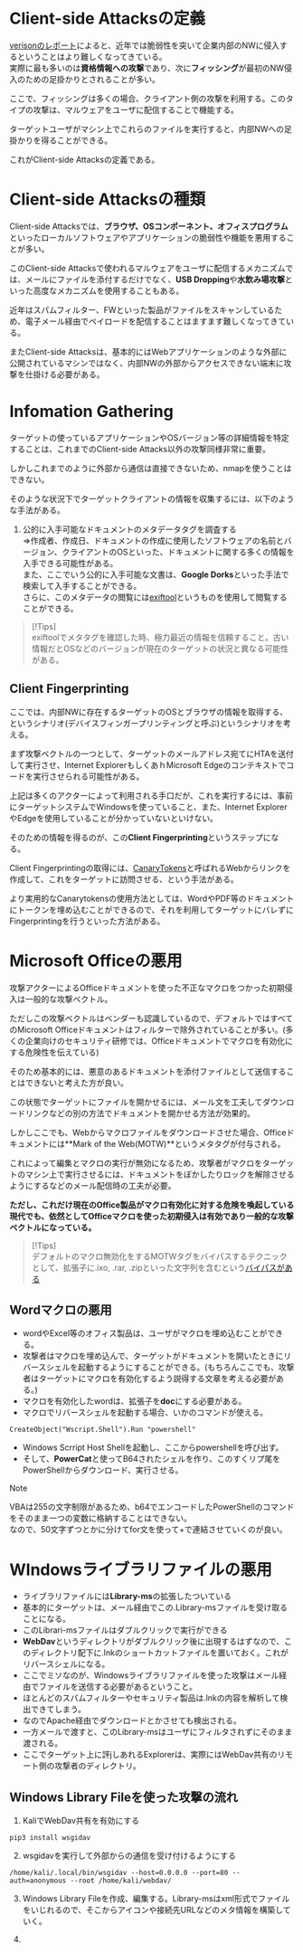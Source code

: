 # Client-side Attacksの定義
[verisonのレポート](https://www.verizon.com/business/resources/reports/2022/dbir/2022-data-breach-investigations-report-dbir.pdf)によると、近年では脆弱性を突いて企業内部のNWに侵入するということはより難しくなってきている。  
実際に最も多いのは**資格情報への攻撃**であり、次に**フィッシング**が最初のNW侵入のための足掛かりとされることが多い。  
  
ここで、フィッシングは多くの場合、クライアント側の攻撃を利用する。このタイプの攻撃は、マルウェアをユーザに配信することで機能する。  
  
ターゲットユーザがマシン上でこれらのファイルを実行すると、内部NWへの足掛かりを得ることができる。  
  
これがClient-side Attacksの定義である。  
  
# Client-side Attacksの種類

Client-side Attacksでは、**ブラウザ、OSコンポーネント、オフィスプログラム**といったローカルソフトウェアやアプリケーションの脆弱性や機能を悪用することが多い。  
  
このClient-side Attacksで使われるマルウェアをユーザに配信するメカニズムでは、メールにファイルを添付するだけでなく、**USB Dropping**や**水飲み場攻撃**といった高度なメカニズムを使用することもある。  
  
近年はスパムフィルター、FWといった製品がファイルをスキャンしているため、電子メール経由でペイロードを配信することはますます難しくなってきている。
  
またClient-side Attacksは、基本的にはWebアプリケーションのような外部に公開されているマシンではなく、内部NWの外部からアクセスできない端末に攻撃を仕掛ける必要がある。

# Infomation Gathering
ターゲットの使っているアプリケーションやOSバージョン等の詳細情報を特定することは、これまでのClient-side Attacks以外の攻撃同様非常に重要。  
  
しかしこれまでのように外部から通信は直接できないため、nmapを使うことはできない。  
 
そのような状況下でターゲットクライアントの情報を収集するには、以下のような手法がある。  
1. 公的に入手可能なドキュメントのメタデータタグを調査する  
=>作成者、作成日、ドキュメントの作成に使用したソフトウェアの名前とバージョン、クライアントのOSといった、ドキュメントに関する多くの情報を入手できる可能性がある。  
また、ここでいう公的に入手可能な文書は、**Google Dorks**といった手法で検索して入手することができる。  
さらに、このメタデータの閲覧には[exiftool](OSCP-Cheat-Sheet\Tools\exiftool.md)というものを使用して閲覧することができる。  

> [!Tips]  
> exiftoolでメタタグを確認した時、極力最近の情報を信頼すること。古い情報だとOSなどのバージョンが現在のターゲットの状況と異なる可能性がある。  

## Client Fingerprinting
ここでは、内部NWに存在するターゲットのOSとブラウザの情報を取得する、というシナリオ(デバイスフィンガープリンティングと呼ぶ)というシナリオを考える。  
  
まず攻撃ベクトルの一つとして、ターゲットのメールアドレス宛てにHTAを送付して実行させ、Internet ExplorerもしくあｈMicrosoft Edgeのコンテキストでコードを実行させられる可能性がある。  
  
上記は多くのアクターによって利用される手口だが、これを実行するには、事前にターゲットシステムでWindowsを使っていること、また、Internet ExplorerやEdgeを使用していることが分かっていないといけない。  
  
そのための情報を得るのが、この**Client Fingerprinting**というステップになる。  
  
Client Fingerprintingの取得には、[CanaryTokens](https://canarytokens.org/generate)と呼ばれるWebからリンクを作成して、これをターゲットに訪問させる、という手法がある。  
  
より実用的なCanarytokensの使用方法としては、WordやPDF等のドキュメントにトークンを埋め込むことができるので、それを利用してターゲットにバレずにFingerprintingを行うといった方法がある。


# Microsoft Officeの悪用
攻撃アクターによるOfficeドキュメントを使った不正なマクロをつかった初期侵入は一般的な攻撃ベクトル。  
  
ただしこの攻撃ベクトルはベンダーも認識しているので、デフォルトではすべてのMicrosoft Officeドキュメントはフィルターで除外されていることが多い。(多くの企業向けのセキュリティ研修では、Officeドキュメントでマクロを有効化にする危険性を伝えている)  
  
そのため基本的には、悪意のあるドキュメントを添付ファイルとして送信することはできないと考えた方が良い。  
  
この状態でターゲットにファイルを開かせるには、メール文を工夫してダウンロードリンクなどの別の方法でドキュメントを開かせる方法が効果的。  
  
しかしここでも、Webからマクロファイルをダウンロードさせた場合、Officeドキュメントには**Mark of the Web(MOTW)**というメタタグが付与される。  
  
これによって編集とマクロの実行が無効になるため、攻撃者がマクロをターゲットのマシン上で実行させるには、ドキュメントをぼかしたりロックを解除させるようにするなどのメール配信時の工夫が必要。  
  
**ただし、これだけ現在のOffice製品がマクロ有効化に対する危険を喚起している現代でも、依然としてOfficeマクロを使った初期侵入は有効であり一般的な攻撃ベクトルになっている。**  
  
> [!Tips]  
> デフォルトのマクロ無効化をするMOTWタグをバイパスするテクニックとして、拡張子に.ixo, .rar, .zipといった文字列を含むという[バイパスがある](https://www.itworldcanada.com/post/attackers-try-to-bypass-microsofts-default-blocking-of-macros-in-office-suite)

## Wordマクロの悪用
- wordやExcel等のオフィス製品は、ユーザがマクロを埋め込むことができる。
- 攻撃者はマクロを埋め込んで、ターゲットがドキュメントを開いたときにリバースシェルを起動するようにすることができる。(もちろんここでも、攻撃者はターゲットにマクロを有効化するよう説得する文章を考える必要がある。)
- マクロを有効化したwordは、拡張子を**doc**にする必要がある。
- マクロでリバースシェルを起動する場合、いかのコマンドが使える。
```
CreateObject("Wscript.Shell").Run "powershell"
```
- Windows Scrript Host Shellを起動し、ここからpowershellを呼び出す。
- そして、**PowerCat**と使ってB64されたシェルを作り、このすくリプ尾をPowerShellからダウンロード、実行させる。
  
> [!Note]  
> VBAは255の文字制限があるため、b64でエンコードしたPowerShellのコマンドをそのまま一つの変数に格納することはできない。  
> なので、50文字ずつとかに分けてfor文を使って+で連結させていくのが良い。


# WIndowsライブラリファイルの悪用
- ライブラリファイルには**Library-ms**の拡張したついている
- 基本的にターゲットは、メール経由でこの.Library-msファイルを受け取ることになる。
- このLibrari-msファイルはダブルクリックで実行ができる
- **WebDav**というディレクトリがダブルクリック後に出現するはずなので、このディレクトリ配下に.lnkのショートカットファイルを置いておく。これがリバースシェルになる。
- ここでミソなのが、Windowsライブラリファイルを使った攻撃はメール経由でファイルを送信する必要があるということ。
- ほとんどのスパムフィルターやセキュリティ製品は.lnkの内容を解析して検出できてしまう。
- なのでApache経由でダウンロードとかさせても検出される。
- 一方メールで渡すと、このLibrary-msはユーザにフィルタされずにそのまま渡される。
- ここでターゲット上に評jしあれるExplorerは、実際にはWebDav共有のリモート側の攻撃者のディレクトリ。

## Windows Library Fileを使った攻撃の流れ
1. KaliでWebDav共有を有効にする
```
pip3 install wsgidav
```
2. wsgidavを実行して外部からの通信を受け付けるようにする
```
/home/kali/.local/bin/wsgidav --host=0.0.0.0 --port=80 --auth=anonymous --root /home/kali/webdav/
```

3. Windows Library Fileを作成、編集する。Library-msはxml形式でファイルをいじれるので、そこからアイコンや接続先URLなどのメタ情報を構築していく。

4. 
